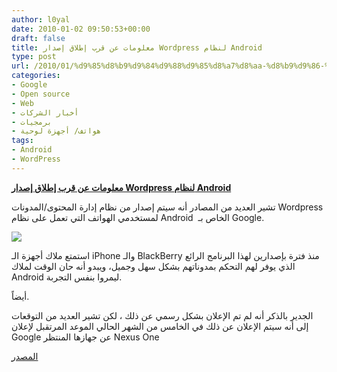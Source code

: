 ```yaml
---
author: l0yal
date: 2010-01-02 09:50:53+00:00
draft: false
title: معلومات عن قرب إطلاق إصدار Wordpress لنظام Android
type: post
url: /2010/01/%d9%85%d8%b9%d9%84%d9%88%d9%85%d8%a7%d8%aa-%d8%b9%d9%86-%d9%82%d8%b1%d8%a8-%d8%a5%d8%b7%d9%84%d8%a7%d9%82-%d8%a5%d8%b5%d8%af%d8%a7%d8%b1-wordpress-%d9%84%d9%86%d8%b8%d8%a7%d9%85-android/
categories:
- Google
- Open source
- Web
- أخبار الشركات
- برمجيات
- هواتف/ أجهزة لوحية
tags:
- Android
- WordPress
---
```


[**معلومات عن قرب إطلاق إصدار Wordpress لنظام Android**](http://www.it-scoop.com/2010/01/%d9%85%d8%b9%d9%84%d9%88%d9%85%d8%a7%d8%aa-%d8%b9%d9%86-%d9%82%d8%b1%d8%a8-%d8%a5%d8%b7%d9%84%d8%a7%d9%82-%d8%a5%d8%b5%d8%af%d8%a7%d8%b1-wordpress-%d9%84%d9%86%d8%b8%d8%a7%d9%85-android/)


تشير العديد من المصادر أنه سيتم إصدار من نظام إدارة المحتوى/المدونات Wordpress لمستخدمي الهواتف التي تعمل على نظام Android  الخاص بـ Google.

[![](http://www.it-scoop.com/wp-content/uploads/2010/01/android-wordpress.jpg)
](http://www.it-scoop.com/2010/01/%d9%85%d8%b9%d9%84%d9%88%d9%85%d8%a7%d8%aa-%d8%b9%d9%86-%d9%82%d8%b1%d8%a8-%d8%a5%d8%b7%d9%84%d8%a7%d9%82-%d8%a5%d8%b5%d8%af%d8%a7%d8%b1-wordpress-%d9%84%d9%86%d8%b8%d8%a7%d9%85-android/)

استمتع ملاك أجهزة الـ iPhone والـ BlackBerry منذ فترة بإصدارين لهذا البرنامج الرائع الذي يوفر لهم التحكم بمدوناتهم بشكل سهل وجميل، ويبدو أنه حان الوقت لملاك Android ليمروا بنفس التجربة.

أيضاً.

الجدير بالذكر أنه لم تم الإعلان بشكل رسمي عن ذلك ، لكن تشير العديد من التوقعات إلى أنه سيتم الإعلان عن ذلك في الخامس من الشهر الحالي الموعد المرتقبل لإعلان Google عن جهازها المنتظر Nexus One

[المصدر](http://mashable.com/2010/01/01/wordpress-android/)
